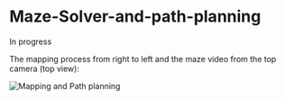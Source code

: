 # Maze-Solver-and-path-planning
In progress

The mapping process from right to left and the maze video from the top camera (top view):

![Mapping and Path planning](https://user-images.githubusercontent.com/33037394/225922512-5ed9704b-05f6-43c8-b3c1-65f1588ae2ba.png)
